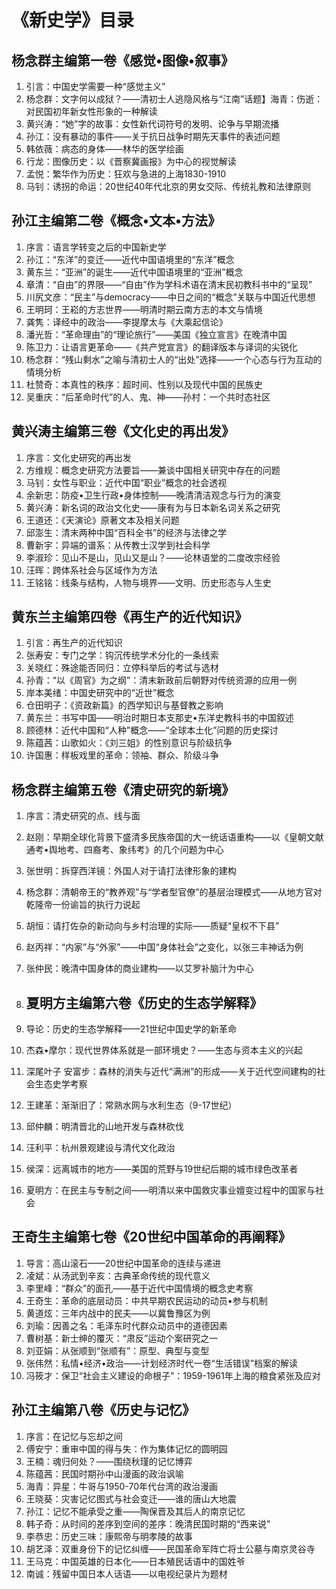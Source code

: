 # 《新史学》目录

## 杨念群主编第一卷《感觉•图像•叙事》

1. 引言：中国史学需要一种“感觉主义”
2. 杨念群：文字何以成狱？——清初士人逃隐风格与“江南”话题】海青：伤逝：对民国初年新女性形象的一种解读
3. 黄兴涛：“她”字的故事：女性新代词符号的发明、论争与早期流播
4. 孙江：没有暴动的事件——关于抗日战争时期先天事件的表述问题
5. 韩依薇：病态的身体——林华的医学绘画
6. 行龙：图像历史：以《晋察冀画报》为中心的视觉解读
7. 孟悦：繁华作为历史：狂欢与急进的上海1830-1910
8. 马钊：诱拐的命运：20世纪40年代北京的男女交际、传统礼教和法律原则

## 孙江主编第二卷《概念•文本•方法》

1. 序言：语言学转变之后的中国新史学
2. 孙江：“东洋”的变迁——近代中国语境里的“东洋”概念
3. 黄东兰：“亚洲”的诞生——近代中国语境里的“亚洲”概念
4. 章清：“自由”的界限——“自由”作为学科术语在清末民初教科书中的“呈现”
5. 川尻文彦：“民主”与democracy——中日之间的“概念”关联与中国近代思想
6. 王明珂：王崧的方志世界——明清时期云南方志的本文与情境
7. 龚隽：译经中的政治——李提摩太与《大乘起信论》
8. 潘光哲：“革命理由”的“理论旅行”——美国《独立宣言》在晚清中国
9. 陈卫力：让语言更革命——《共产党宣言》的翻译版本与译词的尖锐化
10. 杨念群：“残山剩水”之喻与清初士人的“出处”选择——一个心态与行为互动的情境分析
11. 杜赞奇：本真性的秩序：超时间、性别以及现代中国的民族史
12. 吴重庆：“后革命时代”的人、鬼、神——孙村：一个共时态社区

## 黄兴涛主编第三卷《文化史的再出发》

1. 序言：文化史研究的再出发
2. 方维规：概念史研究方法要旨——兼谈中国相关研究中存在的问题
3. 马钊：女性与职业：近代中国“职业”概念的社会透视
4. 余新忠：防疫•卫生行政•身体控制——晚清清洁观念与行为的演变
5. 黄兴涛：新名词的政治文化史——康有为与日本新名词关系之研究
6. 王道还：《天演论》原著文本及相关问题
7. 邱澎生：清末两种中国“百科全书”的经济与法律之学
8. 曹新宇：异端的谱系：从传教士汉学到社会科学
9. 李淑珍：见山不是山，见山又是山？——论林语堂的二度改宗经验
10. 汪晖：跨体系社会与区域作为方法
11. 王铭铭：线条与结构，人物与境界——文明、历史形态与人生史

## 黄东兰主编第四卷《再生产的近代知识》

1. 引言：再生产的近代知识
2. 张寿安：专门之学：钩沉传统学术分化的一条线索
3. 关晓红：殊途能否同归：立停科举后的考试与选材
4. 孙青：“以《周官》为之纲”：清末新政前后朝野对传统资源的应用一例
5. 岸本美绪：中国史研究中的“近世”概念
6. 仓田明子：《资政新篇》的西学知识与基督教之影响
7. 黄东兰：书写中国——明治时期日本支那史•东洋史教科书的中国叙述
8. 顾德林：近代中国和“人种”概念——“全球本土化”问题的历史探讨
9. 陈蕴茜：山歌如火：《刘三姐》的性别意识与阶级抗争
10. 许国惠：样板戏里的革命：领袖、群众、阶级斗争

## 杨念群主编第五卷《清史研究的新境》

1. 序言：清史研究的点、线与面

2. 赵刚：早期全球化背景下盛清多民族帝国的大一统话语重构——以《皇朝文献通考•舆地考、四裔考、象纬考》的几个问题为中心

3. 张世明：拆穿西洋镜：外国人对于请打法律形象的建构

4. 杨念群：清朝帝王的“教养观”与“学者型官僚”的基层治理模式——从地方官对乾隆帝一份谕旨的执行力说起

5. 胡恒：请打佐杂的新动向与乡村治理的实际——质疑“皇权不下县”

6. 赵丙祥：“内家”与“外家”——中国“身体社会”之变化，以张三丰神话为例

7. 张仲民：晚清中国身体的商业建构——以艾罗补脑汁为中心

8. ## 夏明方主编第六卷《历史的生态学解释》

1. 导论：历史的生态学解释——21世纪中国史学的新革命
2. 杰森•摩尔：现代世界体系就是一部环境史？——生态与资本主义的兴起
3. 深尾叶子  安富步：森林的消失与近代“满洲”的形成——关于近代空间建构的社会生态史学考察
4. 王建革：渐渐旧了：常熟水网与水利生态（9-17世纪）
5. 邱仲麟：明清晋北的山地开发与森林砍伐
6. 汪利平：杭州景观建设与清代文化政治
7. 侯深：远离城市的地方——美国的荒野与19世纪后期的城市绿色改革者
8. 夏明方：在民主与专制之间——明清以来中国救灾事业嬗变过程中的国家与社会

## 王奇生主编第七卷《20世纪中国革命的再阐释》

1. 导言：高山滚石——20世纪中国革命的连续与递进
2. 凌斌：从汤武到辛亥：古典革命传统的现代意义
3. 李里峰：“群众”的面孔——基于近代中国情境的概念史考察
4. 王奇生：革命的底层动员：中共早期农民运动的动员•参与机制
5. 黄道炫：三年内战中的民夫——以冀鲁豫区为例
6. 刘瑜：因善之名：毛泽东时代群众动员中的道德因素
7. 曹树基：新士绅的覆灭：“肃反”运动个案研究之一
8. 刘亚娟：从张顺到“张顺有”：原型、典型与变型
9. 张伟然：私情•经济•政治——计划经济时代一卷“生活错误”档案的解读
10. 冯筱才：保卫“社会主义建设的命根子”：1959-1961年上海的粮食紧张及应对

## 孙江主编第八卷《历史与记忆》

1. 序言：在记忆与忘却之间
2. 傅安宁：重审中国的得与失：作为集体记忆的圆明园
3. 王楠：魂归何处？——围绕秋瑾的记忆博弈
4. 陈蕴茜：民国时期孙中山漫画的政治讽喻
5. 海青：异星：牛哥与1950-70年代台湾的政治漫画
6. 王晓葵：灾害记忆图式与社会变迁——谁的唐山大地震
7. 孙江：记忆不能承受之重——陶保晋及其后人的南京记忆
8. 韩子奇：从时间的差序到空间的差序：晚清民国时期的“西来说”
9. 李恭忠：历史三味：康熙帝与明孝陵的故事
10. 胡艺泽：双重身份下的记忆纠缠——民国革命军阵亡将士公墓与南京灵谷寺
11. 王马克：中国英雄的日本化——日本殖民话语中的国姓爷
12. 南诚：残留中国日本人话语——以电视纪录片为题材

